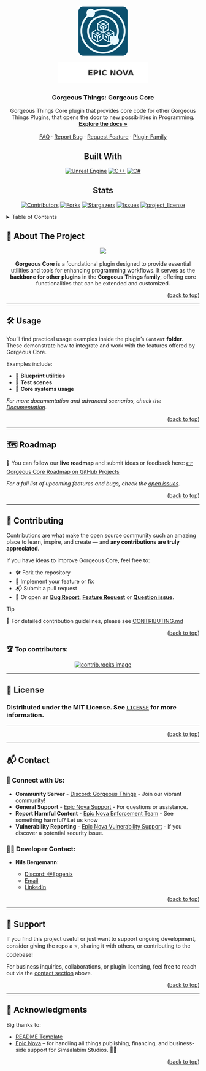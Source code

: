 <a id="readme-top"></a>


<!-- PROJECT LOGO -->
<br />
<div align="center">
  <a href="https://github.com/Epic-Nova/Gorgeous-Core">
    <img src=".github/Logo.png" alt="Logo" width="128" height="128">
  </a>
  
  <a href="https://epicnova.net">![Epic Nova](./.github/EpicNova-Shield.svg)</a>
<h3 align="center">Gorgeous Things: Gorgeous Core</h3>

  <p align="center">
    Gorgeous Things Core plugin that provides core code for other Gorgeous Things Plugins, that opens the door to new possibilities in Programming.
    <br />
    <a href="https://c.docs.gt.simsalabim.studio/"><strong>Explore the docs »</strong></a>
    <br />
    <br />
    <a href="https://github.com/Epic-Nova/Gorgeous-Core/blob/master/.github/FAQ.md">FAQ</a>
    &middot;
    <a href="https://github.com/Epic-Nova/Gorgeous-Core/issues/new?template=bug_report.md">Report Bug</a>
    &middot;
    <a href="https://github.com/Epic-Nova/Gorgeous-Core/issues/new?template=feature_request.md">Request Feature</a>
    &middot;
    <a href="https://gt.simsalabim.studio">Plugin Family</a>
  </p>
</div>



<!-- PROJECT SHIELDS -->

<div align="center">
  <h2>Built With</h2>

  <a href="">[![Unreal Engine][UnrealEngine-Shield-URL]][Unreal-URL]</a>
  <a href="">![C++][CPP-Shield-URL]</a>
  <a href="">![C#][CSharp-Shield-URL]</a>

</div>

<div align="center">
  <h2>Stats</h2>

  <a href="">[![Contributors][Contributors-Shield-URL]][Contributors-URL]</a>
  <a href="">[![Forks][Forks-Shield-URL]][Forks-URL]</a>
  <a href="">[![Stargazers][Stars-Shield-URL]][Stars-URL]</a>
  <a href="">[![Issues][Issues-Shield-URL]][Issues-URL]</a>
  <a href="">[![project_license][License-Shield-URL]][License-URL]</a>

</div>



<!-- TABLE OF CONTENTS -->
<details>
  <summary>Table of Contents</summary>
  <ol>
    <li>
      <a href="#-about-the-project">About The Project</a>
    </li>
    <li>
      <a href="./.github/DEVELOPMENT.md">Getting Started</a>
      <ul>
        <li><a href="https://github.com/Epic-Nova/Gorgeous-Core/blob/master/.github/DEVELOPMENT.md#-getting-started-with-unreal-engine">Prerequisites</a></li>
        <li><a href="https://github.com/Epic-Nova/Gorgeous-Core/blob/master/.github/DEVELOPMENT.md#-blueprint-only-users-no-c-required">Installation</a></li>
      </ul>
    </li>
    <li><a href="#-usage">Usage</a></li>
    <li><a href="#-roadmap">Roadmap</a></li>
    <li><a href="#-contributing">Contributing</a></li>
    <li><a href="#-license">License</a></li>
    <li><a href="#-contact">Contact</a></li>
    <li><a href="#-acknowledgments">Acknowledgments</a></li>
  </ol>
</details>



<!-- ABOUT THE PROJECT -->
## 🧩 About The Project
<div align="center">
  <img src="./.github/ProjectBanner.png">


**Gorgeous Core** is a foundational plugin designed to provide essential utilities and tools for enhancing programming workflows. It serves as the **backbone for other plugins** in the **Gorgeous Things family**, offering core functionalities that can be extended and customized.

</div>
<p align="right">(<a href="#readme-top">back to top</a>)</p>

---



<!-- USAGE EXAMPLES -->
## 🛠️ Usage

You’ll find practical usage examples inside the plugin’s ```Content``` **folder**. These demonstrate how to integrate and work with the features offered by Gorgeous Core.

Examples include:

  - 📁 **Blueprint utilities**
  - 🧪 **Test scenes**
  - 🔧 **Core systems usage**

*For more documentation and advanced scenarios, check the [Documentation](https://c.docs.gt.simsalabim.studio/).*

<p align="right">(<a href="#readme-top">back to top</a>)</p>

---



<!-- ROADMAP -->
## 🗺️ Roadmap

📌 You can follow our **live roadmap** and submit ideas or feedback here: [👉 Gorgeous Core Roadmap on GitHub Projects](https://github.com/orgs/Epic-Nova/projects/12/views/4)

*For a full list of upcoming features and bugs, check the [open issues](https://github.com/Epic-Nova/Gorgeous-Core/issues).*

<p align="right">(<a href="#readme-top">back to top</a>)</p>

---



<!-- CONTRIBUTING -->
## 🤝 Contributing

Contributions are what make the open source community such an amazing place to learn, inspire, and create — and **any contributions are truly appreciated.**

If you have ideas to improve Gorgeous Core, feel free to:

  - 🛠 Fork the repository
  - 🧪 Implement your feature or fix
  - 📬 Submit a pull request
  - 📣 Or open an **[Bug Report](https://github.com/Epic-Nova/Gorgeous-Core/issues/new?template=bug_report.md)**, **[Feature Request](https://github.com/Epic-Nova/Gorgeous-Core/issues/new?template=feature_request.md)** or **[Question issue](https://github.com/Epic-Nova/Gorgeous-Core/issues/new?template=question.md)**.

> [!TIP]
> 📄 For detailed contribution guidelines, please see [CONTRIBUTING.md](./.github/CONTRIBUTING.md)

<p align="right">(<a href="#readme-top">back to top</a>)</p>

### 🏆 Top contributors:

<div align="center">
  <a href="https://github.com/Epic-Nova/Gorgeous-Core/graphs/contributors">
    <img src="https://contrib.rocks/image?repo=Epic-Nova/Gorgeous-Core" alt="contrib.rocks image" />
  </a>
</div>

---



<!-- LICENSE -->
## 📄 License

### Distributed under the **MIT License.** See [`LICENSE`](./LICENSE) for more information.

---

<p align="right">(<a href="#readme-top">back to top</a>)</p>

---



<!-- CONTACT -->
## 📬 Contact

### 🔗 Connect with Us:
- **Community Server** - [Discord: Gorgeous Things](https://discord.gg/BzqXxBVe5N) - Join our vibrant community!
- **General Support** - [Epic Nova Support](mailto:support@epicnova.net) - For questions or assistance.
- **Report Harmful Content** - [Epic Nova Enforcement Team](mailto:enforcement@epicnova.net) - See something harmful? Let us know
- **Vulnerability Reporting** - [Epic Nova Vulnerability Support](mailto:vulnerabilities@epicnova.net) - If you discover a potential security issue.

### 👨‍💻 Developer Contact:
- **Nils Bergemann:**

  - [Discord: @Epgenix][Discord-URL]
  - [Email][Developer-Mail]
  - [LinkedIn][LinkedIn-URL]

<p align="right">(<a href="#readme-top">back to top</a>)</p>

---



<!-- SUPPORT -->
## 💖 Support

If you find this project useful or just want to support ongoing development, consider giving the repo a ⭐, sharing it with others, or contributing to the codebase!

For business inquiries, collaborations, or plugin licensing, feel free to reach out via the [contact section](#-contact) above.

<p align="right">(<a href="#readme-top">back to top</a>)</p>

---



<!-- ACKNOWLEDGMENTS -->
## 🙏 Acknowledgments

Big thanks to:
* [README Template][Readme-Template-URL]
* [Epic Nova][EpicNova-URL] – for handling all things publishing, financing, and business-side support for Simsalabim Studios. 💼🚀

<p align="right">(<a href="#readme-top">back to top</a>)</p>



<!-- MARKDOWN LINKS & IMAGES -->
<!-- https://www.markdownguide.org/basic-syntax/#reference-style-links -->
[Contributors-Shield-URL]: https://img.shields.io/github/contributors/Epic-Nova/Gorgeous-Core.svg?style=for-the-badge
[Contributors-URL]: https://github.com/Epic-Nova/Gorgeous-Core/graphs/contributors

[Forks-Shield-URL]: https://img.shields.io/github/forks/Epic-Nova/Gorgeous-Core.svg?style=for-the-badge
[Forks-URL]: https://github.com/Epic-Nova/Gorgeous-Core/network/members

[Stars-Shield-URL]: https://img.shields.io/github/stars/Epic-Nova/Gorgeous-Core.svg?style=for-the-badge
[Stars-URL]: https://github.com/Epic-Nova/Gorgeous-Core/stargazers

[Issues-Shield-URL]: https://img.shields.io/github/issues/Epic-Nova/Gorgeous-Core.svg?style=for-the-badge
[Issues-URL]: https://github.com/Epic-Nova/Gorgeous-Core/issues

[License-Shield-URL]: https://img.shields.io/github/license/Epic-Nova/Gorgeous-Core.svg?style=for-the-badge
[License-URL]: https://github.com/Epic-Nova/Gorgeous-Core/blob/master/LICENSE

[UnrealEngine-Shield-URL]: https://img.shields.io/badge/unrealengine-%23313131.svg?style=for-the-badge&logo=unrealengine&logoColor=white
[Unreal-URL]: https://unrealengine.com

[CPP-Shield-URL]: https://img.shields.io/badge/c++-%2300599C.svg?style=for-the-badge&logo=c%2B%2B&logoColor=white
[CSharp-Shield-URL]: https://img.shields.io/badge/c%23-%23239120.svg?style=for-the-badge&logo=csharp&logoColor=white

[Plugin-Screenshot-URL]: https://example.com

[Developer-Mail]: mailto:nils.bergemann@employee.epicnova.net
[LinkedIn-URL]: https://linkedin.com/in/nils-bergemann-6398a5280

[Discord-URL]: https://discord.com/
[Readme-Template-URL]: https://github.com/othneildrew/Best-README-Template
[EpicNova-URL]: https://epicnova.net